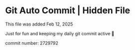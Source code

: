 # Git Auto Commit | Hidden File

This file was added Feb 12, 2025

Just for fun and keeping my daily git commit active 🤪

commit number: 2729792
